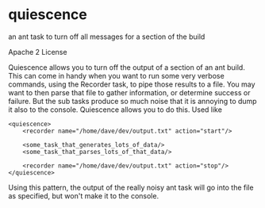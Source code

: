 # quiescence
an ant task to turn off all messages for a section of the build

Apache 2 License

Quiescence allows you to turn off the output of a section of an ant build. This can come in handy when you want to run some very verbose commands, using the Recorder task, to pipe those results to a file. You may want to then parse that file to gather information, or determine success or failure. But the sub tasks produce so much noise that it is annoying to dump it also to the console. Quiescence allows you to do this. Used like


	<quiescence>
		<recorder name="/home/dave/dev/output.txt" action="start"/>
	
		<some_task_that_generates_lots_of_data/>
		<some_task_that_parses_lots_of_that_data/>
	
		<recorder name="/home/dave/dev/output.txt" action="stop"/>
	</quiescence>

Using this pattern, the output of the really noisy ant task will go into the file as specified, but won't make it to the console.

